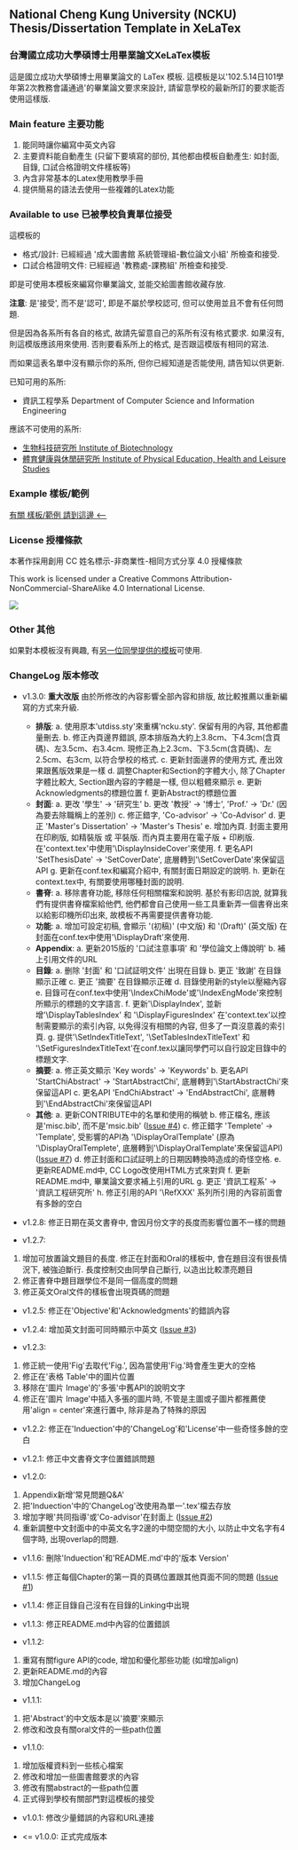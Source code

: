 ## National Cheng Kung University (NCKU) Thesis/Dissertation Template in XeLaTex ##
### 台灣國立成功大學碩博士用畢業論文XeLaTex模板 ###

這是國立成功大學碩博士用畢業論文的 LaTex 模板. 這模板是以'102.5.14日101學年第2次教務會議通過'的畢業論文要求來設計, 請留意學校的最新所訂的要求能否使用這樣版.

### Main feature 主要功能
  1. 能同時讓你編寫中英文內容
  2. 主要資料能自動產生
     (只留下要填寫的部份, 其他都由模板自動產生: 如封面, 目錄, 口試合格證明文件樣板等)
  3. 內含非常基本的Latex使用教學手冊
  4. 提供簡易的語法去使用一些複雜的Latex功能

### Available to use 已被學校負責單位接受

這模板的
* 格式/設計: 已經經過 '成大圖書館 系統管理組-數位論文小組' 所檢查和接受.
* 口試合格證明文件: 已經經過 '教務處-課務組' 所檢查和接受.

即是可使用本模板來編寫你畢業論文, 並能交給圖書館收藏存放.

**注意**: 是'接受', 而不是'認可', 即是不屬於學校認可, 但可以使用並且不會有任何問題.

但是因為各系所有各自的格式, 故請先留意自己的系所有沒有格式要求. 如果沒有, 則這模版應該用來使用. 否則要看系所上的格式, 是否跟這模版有相同的寫法.

而如果這表名單中沒有顯示你的系所, 但你已經知道是否能使用, 請告知以供更新.

已知可用的系所:
* 資訊工程學系 Department of Computer Science and Information Engineering

應該不可使用的系所:
* [生物科技研究所 Institute of Biotechnology](http://www.biotech.ncku.edu.tw/files/archive/331_4b79187a.doc)
* [體育健康與休閒研究所 Institute of Physical Education, Health and Leisure Studies](http://www.ncku.edu.tw/~deprb/docs/Thesis%20Regulation%20.doc)

### Example 樣板/範例
[有關 樣板/範例 請到這邊 <--](https://github.com/wengan-li/ncku-thesis-template-release)

### License 授權條款
本著作採用創用 CC 姓名標示-非商業性-相同方式分享 4.0 授權條款

This work is licensed under a Creative Commons Attribution-NonCommercial-ShareAlike 4.0 International License.

<img style='float: center' src='https://i.creativecommons.org/l/by-nc-sa/4.0/88x31.png'>

### Other 其他
如果對本模板沒有興趣, 有[另一位同學提供的模板](https://github.com/lycsjm/nckuthesis)可使用.

### ChangeLog 版本修改
* v1.3.0: **重大改版**
    由於所修改的內容影響全部內容和排版, 故比較推薦以重新編寫的方式來升級.
    + **排版**:
        a. 使用原本'utdiss.sty'來重構'ncku.sty'. 保留有用的內容, 其他都盡量刪去.
        b. 修正內頁邊界錯誤, 原本排版為大約上3.8cm、下4.3cm(含頁碼)、左3.5cm、右3.4cm. 現修正為上2.3cm、下3.5cm(含頁碼)、左2.5cm、右3cm, 以符合學校的格式.
        c. 更新封面邊界的使用方式, 產出效果跟舊版效果是一樣
        d. 調整Chapter和Section的字體大小, 除了Chapter字體比較大, Section跟內容的字體是一樣, 但以粗體來顯示
        e. 更新Acknowledgments的標題位置
        f. 更新Abstract的標題位置
    + **封面**:
        a. 更改 '學生' -> '研究生'
        b. 更改 '教授' -> '博士', 'Prof.' -> 'Dr.' (因為要去除職稱上的差別)
        c. 修正錯字, 'Co-advisor' -> 'Co-Advisor'
        d. 更正 'Master's Dissertation' -> 'Master's Thesis'
        e. 增加內頁. 封面主要用在印刷版, 如精裝版 或 平裝版. 而內頁主要用在電子版 + 印刷版. 在'context.tex'中使用'\DisplayInsideCover'來使用.
        f. 更名API 'SetThesisDate' -> 'SetCoverDate', 底層轉到'\SetCoverDate'來保留這API
        g. 更新在conf.tex和編寫介紹中, 有關封面日期設定的說明.
        h. 更新在context.tex中, 有關要使用哪種封面的說明.
    + **書脊**:
        a. 移除書脊功能, 移除任何相關檔案和說明. 基於有影印店說, 就算我們有提供書脊檔案給他們, 他們都會自己使用一些工具重新弄一個書脊出來以給影印機所印出來, 故模板不再需要提供書脊功能.
    + **功能**:
        a. 增加可設定初稿, 會顯示 '(初稿)' (中文版) 和 '(Draft)' (英文版) 在封面在conf.tex中使用'\DisplayDraft'來使用.
    + **Appendix**:
        a. 更新2015版的 '口試注意事項' 和 '學位論文上傳說明'
        b. 補上引用文件的URL
    + **目錄**:
        a. 删除 '封面' 和 '口試証明文件' 出現在目錄
        b. 更正 '致謝' 在目錄顯示正確
        c. 更正 '摘要' 在目錄顯示正確
        d. 目錄使用新的style以壓縮內容
        e. 目錄可在conf.tex中使用'\IndexChiMode'或'\IndexEngMode'來控制所顯示的標題的文字語言.
        f. 更新'\DisplayIndex', 並新增'\DisplayTablesIndex' 和 '\DisplayFiguresIndex' 在'context.tex'以控制需要顯示的索引內容, 以免得沒有相關的內容, 但多了一頁沒意義的索引頁.
        g. 提供'\SetIndexTitleText', '\SetTablesIndexTitleText' 和 '\SetFiguresIndexTitleText'在conf.tex以讓同學們可以自行設定目錄中的標題文字.
    + **摘要**:
        a. 修正英文顯示 'Key words' -> 'Keywords'
        b. 更名API 'StartChiAbstract' -> 'StartAbstractChi', 底層轉到'\StartAbstractChi'來保留這API
        c. 更名API 'EndChiAbstract' -> 'EndAbstractChi', 底層轉到'\EndAbstractChi'來保留這API
    + **其他**:
        a. 更新CONTRIBUTE中的名單和使用的稱號
        b. 修正檔名, 應該是'misc.bib', 而不是'msic.bib' \([Issue \#4](https://github.com/wengan-li/ncku-thesis-template-latex/issues/4)\)
        c. 修正錯字 'Templete' -> 'Template', 受影響的API為 '\DisplayOralTemplate' (原為 '\DisplayOralTemplete', 底層轉到'\DisplayOralTemplate'來保留這API) \([Issue \#7](https://github.com/wengan-li/ncku-thesis-template-latex/issues/7)\)
        d. 修正封面和口試証明上的日期因轉換時造成的奇怪空格.
        e. 更新README.md中, CC Logo改使用HTML方式來對齊
        f. 更新README.md中, 畢業論文要求補上引用的URL
        g. 更正 '資訊工程系' -> '資訊工程研究所'
        h. 修正引用的API '\RefXXX' 系列所引用的內容前面會有多餘的空白

* v1.2.8: 修正日期在英文書脊中, 會因月份文字的長度而影響位置不一樣的問題

* v1.2.7:
 1. 增加可放置論文題目的長度. 修正在封面和Oral的樣板中, 會在題目沒有很長情況下, 被強迫斷行. 長度控制交由同學自己斷行, 以造出比較漂亮題目
 2. 修正書脊中題目跟學位不是同一個高度的問題
 3. 修正英文Oral文件的樣板會出現頁碼的問題

* v1.2.5: 修正在'Objective'和'Acknowledgments'的錯誤內容

* v1.2.4: 增加英文封面可同時顯示中英文 \([Issue \#3](https://github.com/wengan-li/ncku-thesis-template-latex/issues/3)\)

* v1.2.3: 
 1. 修正統一使用'Fig'去取代'Fig.', 因為當使用'Fig.'時會產生更大的空格
 2. 修正在'表格 Table'中的圖片位置
 3. 移除在'圖片 Image'的'多張'中舊API的說明文字
 4. 修正在'圖片 Image'中插入多張的圖片時, 不管是主圖或子圖片都推薦使用'align = center'來進行置中, 除非是為了特殊的原因

* v1.2.2: 修正在'Induection'中的'ChangeLog'和'License'中一些奇怪多餘的空白

* v1.2.1: 修正中文書脊文字位置錯誤問題

* v1.2.0:
 1. Appendix新增'常見問題Q&A'
 2. 把'Induection'中的'ChangeLog'改使用為單一'.tex'檔去存放
 3. 增加字眼'共同指導'或'Co-advisor'在封面上 \([Issue \#2](https://github.com/wengan-li/ncku-thesis-template-latex/issues/2)\)
 4. 重新調整中文封面中的中英文名字2邊的中間空間的大小, 以防止中文名字有4個字時, 出現overlap的問題.

* v1.1.6: 刪除'Induection'和'README.md'中的'版本 Version'

* v1.1.5: 修正每個Chapter的第一頁的頁碼位置跟其他頁面不同的問題 \([Issue \#1](https://github.com/wengan-li/ncku-thesis-template-latex/issues/1)\)

* v1.1.4: 修正目錄自己沒有在目錄的Linking中出現

* v1.1.3: 修正README.md中內容的位置錯誤

* v1.1.2:
 1. 重寫有關figure API的code, 增加和優化那些功能 (如增加align)
 2. 更新README.md的內容
 3. 增加ChangeLog

* v1.1.1:
 1. 把'Abstract'的中文版本是以'摘要'來顯示
 2. 修改和改良有關oral文件的一些path位置

* v1.1.0:
 1. 增加版權資料到一些核心檔案
 2. 修改和增加一些圖書館要求的內容
 3. 修改有關abstract的一些path位置
 4. 正式得到學校有關部門對這模板的接受

* v1.0.1: 修改少量錯誤的內容和URL連接

* <= v1.0.0: 正式完成版本
